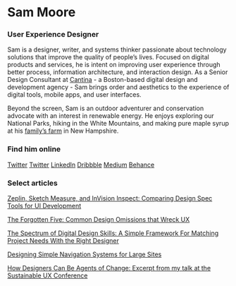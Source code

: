 # Sam Moore

### User Experience Designer

Sam is a designer, writer, and systems thinker passionate about technology solutions that improve the quality of people’s lives. Focused on digital products and services, he is intent on improving user experience through better process, information architecture, and interaction design. As a Senior Design Consultant at [Cantina](https://cantina.co/) - a Boston-based digital design and development agency - Sam brings order and aesthetics to the experience of digital tools, mobile apps, and user interfaces.

Beyond the screen, Sam is an outdoor adventurer and conservation advocate with an interest in renewable energy. He enjoys exploring our National Parks, hiking in the White Mountains, and making pure maple syrup at his [family’s farm](https://www.windsweptmaples.com/) in New Hampshire.

### Find him online
<a href="https://twitter.com/samMdesign" target="_blank">Twitter</a>
[Twitter](https://twitter.com/samMdesign)
[LinkedIn](https://www.linkedin.com/in/sammdesign)
[Dribbble](https://dribbble.com/samMdesign)
[Medium](https://medium.com/@sammdesign)
[Behance](https://www.behance.net/sammdesign)     

### Select articles

[Zeplin, Sketch Measure, and InVision Inspect: Comparing Design Spec Tools for UI Development](https://cantina.co/zeplin-sketch-measure-and-invision-inspect/)

[The Forgotten Five: Common Design Omissions that Wreck UX](https://cantina.co/the-forgotten-five-common-design-omissions-that-wreck-ux/)

[The Spectrum of Digital Design Skills: A Simple Framework For Matching Project Needs With the Right Designer](https://medium.com/@sammdesign/the-spectrum-of-digital-design-skills-b23d465ac8b6#.h9bzxgtzc)

[Designing Simple Navigation Systems for Large Sites](https://cantina.co/designing-simple-navigation-systems-for-large-sites/)

[How Designers Can Be Agents of Change: Excerpt from my talk at the Sustainable UX Conference](https://medium.com/@sammdesign/how-designers-can-be-agents-of-change-d73c41d5f2bc#.qxzgx05xy)
